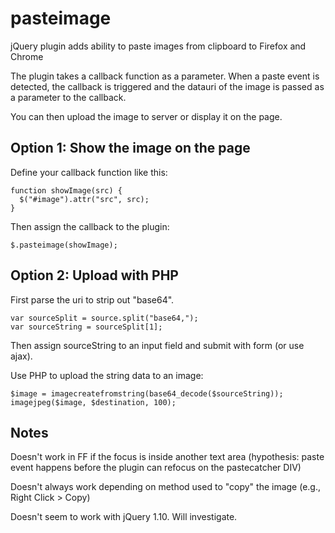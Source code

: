 pasteimage
==========

jQuery plugin adds ability to paste images from clipboard to Firefox and Chrome

The plugin takes a callback function as a parameter. When a paste event is detected, the callback is triggered and the datauri  of the image is passed as a parameter to the callback.

You can then upload the image to server or display it on the page.

Option 1: Show the image on the page
----------------------------------------

  Define your callback function like this:
  
    function showImage(src) {
      $("#image").attr("src", src);
    }
  
  Then assign the callback to the plugin:
  
    $.pasteimage(showImage);
  
Option 2: Upload with PHP
------------------------------

  First parse the uri to strip out "base64".
  
    var sourceSplit = source.split("base64,");
    var sourceString = sourceSplit[1];
  
  Then assign sourceString to an input field and submit with form (or use ajax).
  
  Use PHP to upload the string data to an image:
  
  	$image = imagecreatefromstring(base64_decode($sourceString));
  	imagejpeg($image, $destination, 100);

Notes
---------
Doesn't work in FF if the focus is inside another text area (hypothesis: paste event happens before the plugin can refocus on the pastecatcher DIV)

Doesn't always work depending on method used to "copy" the image (e.g., Right Click > Copy)

Doesn't seem to work with jQuery 1.10. Will investigate.
